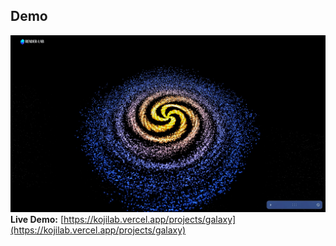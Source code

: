 ## Demo

![Galaxy Shader Preview](https://github.com/sujitkoji/KojiLab/blob/main/src/app/lab/galaxy/Demo/Galaxy.png?raw=true)  
**Live Demo:** [https://kojilab.vercel.app/projects/galaxy](https://kojilab.vercel.app/projects/galaxy)
